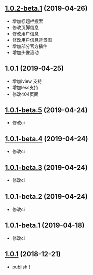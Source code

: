 ## [1.0.2-beta.1](https://github.com/NineSwordsMonster/vuepress-theme-nine/compare/v1.0.1...v1.0.2-beta.1) (2019-04-26)
- 增加标题栏搜索
- 修改页脚信息
- 修改用户信息
- 修改用户信息背景图
- 增加部分官方插件
- 增加头像滚动

## 1.0.1 (2019-04-25)
- 增加iview 支持
- 增加less支持
- 修改404页面


## [1.0.1-beta.5](https://github.com/NineSwordsMonster/vuepress-theme-nine/compare/v1.0.1-beta.4...v1.0.1-beta.5) (2019-04-24)
- 修改ci


## [1.0.1-beta.4](https://github.com/NineSwordsMonster/vuepress-theme-nine/compare/v1.0.1-beta.3...v1.0.1-beta.4) (2019-04-24)
- 修改ci


## [1.0.1-beta.3](https://github.com/NineSwordsMonster/vuepress-theme-nine/compare/v1.0.1-beta.2...v1.0.1-beta.3) (2019-04-24)
- 修改ci


## 1.0.1-beta.2 (2019-04-24)
- 修改ci


## 1.0.1-beta.1 (2019-04-18)
- 修改ci


## [1.0.1](https://github.com/NineSwordsMonster/vuepress-theme-nine/compare/v1.0.0...v1.0.1) (2018-12-21)

- publish！


